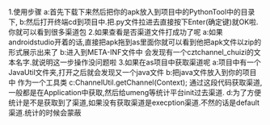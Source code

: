 1.使用步骤
   a:首先下载下来然后把你的apk放入到项目中的PythonTool中的目录下,
   b:然后打开终端cd到项目中.把.py文件拉进去直接按下Enter(确定键)就OK啦.你就可以看到很多渠道包
2.如果查看是否渠道文件打成功了呢
   a:如果androidstudio开着的话,直接把apk拖到as里面你就可以看到他把apk文件以zip的形式展示出来了
   b:进入到META-INF文件中 会发现有一个cztchannel_chuizi的文本名字.就说明这一步操作没问题啦
3.如果在as项目中获取渠道呢
   a:项目中有一个JavaUtil文件夹,打开之后就会发现又一个java文件
   b:把java文件放入到你的项目中 作为一个工具类
   c:ChannelUtil.getChannel(Context); 通过这段代码获取渠道,一般都是在Application中获取,然后给umeng等统计平台init过去渠道.
   d:为了方便统计是不是获取到了渠道,如果没有获取渠道是execption渠道.不然的话是default渠道.统计的时候会蒙蔽

